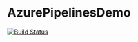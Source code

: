 # AzurePipelinesDemo

[![Build Status](https://dev.azure.com/SymbiosisICTSolutions/AzurePipelinesDemo/_apis/build/status/rafsanulhasan.AzurePipelinesDemo?branchName=dev)](https://dev.azure.com/SymbiosisICTSolutions/AzurePipelinesDemo/_build/latest?definitionId=9&branchName=master)